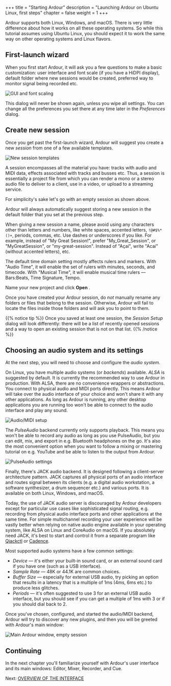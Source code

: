 +++
title = "Starting Ardour"
description = "Launching Ardour on Ubuntu Linux, first steps"
chapter = false
weight = 1
+++

Ardour supports both Linux, Windows, and macOS. There is very little
difference about how it works on all these operating systems. So while this 
tutorial assumes using Ubuntu Linux, you should expect it to work the same 
way on other operating systems and Linux flavors.

## First-launch wizard

When you first start Ardour, it will ask you a few questions to make a 
basic customization: user interface and font scale (if you have a HiDPI 
display), default folder where new sessions would be created, preferred way 
to monitor signal being recorded etc.

![GUI and font scaling](en/ardour7-gui-and-font-scaling.png?width=40vw)

This dialog will never be shown again, unless you wipe all settings. You 
can change all the preferences you set there at any time later in the 
_Preferences_ dialog.

## Create new session

Once you get past the first-launch wizard, Ardour will suggest you create a 
new _session_ from one of a few available templates.

![New session templates](en/ardour7-new-session-templates.png?width=40vw)

A session encompasses all the material you have: tracks with audio and MIDI 
data, effects associated with tracks and busses etc. Thus, a session is 
essentially a project file from which you can render a mono or a stereo 
audio file to deliver to a client, use in a video, or upload to a streaming 
service.

For simplicity's sake let's go with an empty session as shown above.

Ardour will always automatically suggest storing a new session in the 
default folder that you set at the previous step.

When giving a new session a name, please avoid using any characters other 
than letters and numbers, like white spaces, accented letters, `!@#$%*()+`, 
periods, commas, etc. Use dashes or underscores if you like. For example, 
instead of "My Great Session!", prefer "My_Great_Session", or 
"MyGreatSession", or "my-great-session". Instead of "Açaí", write "Acai" 
(without accented letters), etc.

The default time domain setting mostly affects rulers and markers. With "Audio
Time", it will enable the set of rulers with minutes, seconds, and timecode.
With "Musical Time", it will enable musical time rulers — Bars:Beats, Time
Signature, Tempo.

Name your new project and click **Open** .

Once you have created your Ardour session, do _not_ manually rename any 
folders or files that belong to the session. Otherwise, Ardour will fail to 
locate the files inside those folders and will ask you to point to them.

{{% notice tip %}}
Once you saved at least one session, the _Session Setup_ dialog will look 
differently: there will be a list of recently opened sessions and a way to 
open an existing session that is not on that list.
{{% /notice %}}

## Choosing an audio system and its settings

At the next step, you will need to choose and configure the _audio system_.

On Linux, you have multiple audio systems (or _backends_) available. _ALSA_
is suggested by default. It is currently the recommended way to use Ardour
in production. With ALSA, there are no convenience wrappers or
abstractions. You connect to physical audio and MIDI ports directly. This
means Ardour will take over the audio interface of your choice and won't
share it with any other applications. As long as Ardour is running, any 
other desktop applications you are running too won't be able to connect to 
the audio interface and play any sound.

![Audio/MIDI setup](en/ardour7-alsa-backend-settings.png?width=40vw)

The _PulseAudio_ backend currently only supports playback. This means you won't
be able to record any audio as long as you use PulseAudio, but you can edit,
mix, and export in e.g. Bluetooth headphones on the go. It's also the most
convenient option when you want to follow a mixing or mastering tutorial on e.g.
YouTube and be able to listen to the output from Ardour.

![PulseAudio settings](en/ardour7-pulse-audio-settings.png?width=40vw)

Finally, there's JACK audio backend. It is designed following a client-server
architecture pattern. JACK captures all physical ports of an audio interface and
routes signal between its clients (e.g. a digital audio workstation, a software
synthesizer, a drum sequencer etc.) and various ports. It is available on both
Linux, Windows, and macOS.

Today, the use of JACK audio server is discouraged by Ardour developers except
for particular use cases like sophisticated signal routing, e.g. recording from physical audio interface ports and other applications at the same time. For simple
multichannel recording your user experience will be vastly better when relying
on native audio engine available in your operating system, like ALSA on Linux
and CoreAudio on macOS. If you absolutely need JACK, it's best to start and
control it from a separate program like
[Qjackctl](https://qjackctl.sourceforge.io/) or
[Cadence](https://kx.studio/Applications:Cadence).

Most supported audio systems have a few common settings:

- _Device_ — it's either your built-in sound card, or an external sound card if
you have one (such as a USB interface).
- _Sample Rate_ — 48K or 44.1K are common choices.
- _Buffer Size_ — especially for external USB audio, try picking an option that
results in a latency that is a multiple of 1ms (4ms, 6ms etc.) to produce less glitches.
- _Periods_ — it's often suggested to use 3 for an external USB audio interface,
but you should see if you can get a multiple of 1ms with 3 or if you should dial
back to 2.

Once you've chosen, configured, and started the audio/MIDI backend, Ardour will
try to discover any new plugins, and then you will be greeted with Ardour's main
window:

![Main Ardour window, empty session](en/ardour7-ardour-empty-session.png)

## Continuing

In the next chapter you'll familiarize yourself with Ardour's user 
interface and its main windows: Editor, Mixer, Recorder, and Cue.

Next: [OVERVIEW OF THE INTERFACE](../overview-of-the-interface)
